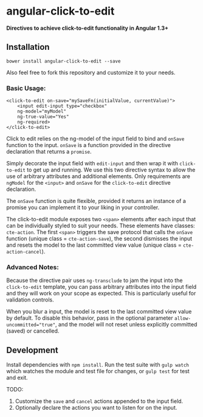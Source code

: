 # angular-click-to-edit

**Directives to achieve click-to-edit functionality in Angular 1.3+**

## Installation

    bower install angular-click-to-edit --save

Also feel free to fork this repository and customize it to your needs.

### Basic Usage:

    <click-to-edit on-save="mySaveFn(initialValue, currentValue)">
        <input edit-input type="checkbox"
        ng-model="myModel"
        ng-true-value="Yes"
        ng-required>
    </click-to-edit>


Click to edit relies on the ng-model of the input field to bind
and `onSave` function to the input. `onSave` is a function provided
in the directive declaration that returns a `promise`.

Simply decorate the input field with `edit-input` and then wrap it
with `click-to-edit` to get up and running. We use this two directive
syntax to allow the use of arbitrary attributes and additional elements.
Only requirements are `ngModel` for the `<input>` and `onSave` for
the `click-to-edit` directive declaration.

The `onSave` function is quite flexible, provided it returns an instance
of a promise you can implement it to your liking in your controller.

The click-to-edit module exposes two `<span>` elements after each input that
can be individually styled to suit your needs. These elements have classes:
`cte-action`. The first `<span>` triggers the save protocol that calls the 
`onSave` function (unique class = `cte-action-save`), the second dismisses 
the input and resets the model to the last committed view value 
(unique class = `cte-action-cancel`).

### Advanced Notes:

Because the directive pair uses `ng-transclude` to jam the input into the
`click-to-edit` template, you can pass arbitrary attributes into the input
field and they will work on your scope as expected. This is particularly
useful for validation controls.

When you blur a input, the model is reset to the last committed view value
by default. To disable this behavior, pass in the optional parameter 
`allow-uncommitted="true"`, and the model will not reset unless explicitly 
committed (saved) or cancelled.

## Development

Install dependencies with `npm install`. Run the test suite with `gulp watch`
which watches the module and test file for changes, or `gulp test` for test
and exit.

TODO: 
1. Customize the `save` and `cancel` actions appended to the input field.
2. Optionally declare the actions you want to listen for on the input.
